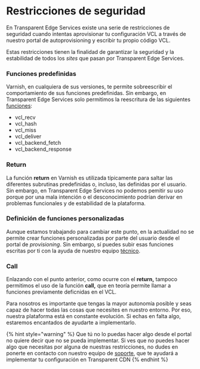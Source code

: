 # Restricciones de seguridad

En Transparent Edge Services existe una serie de restricciones de seguridad cuando intentas aprovisionar tu configuración VCL a través de nuestro portal de autoprovisioning y escribir tu propio código VCL.&#x20;

Estas restricciones tienen la finalidad de garantizar la seguridad y la estabilidad de todos los _sites_ que pasan por Transparent Edge Services.&#x20;

### Funciones predefinidas&#x20;

Varnish, en cualquiera de sus versiones, te permite sobreescribir el comportamiento de sus funciones predefinidas. Sin embargo, en Transparent Edge Services solo permitimos la reescritura de las siguientes [funciones](funciones-por-defecto.md):

* vcl\_recv
* vcl\_hash
* vcl\_miss
* vcl\_deliver
* vcl\_backend\_fetch
* vcl\_backend\_response

### Return

La función **return** en Varnish es utilizada típicamente para saltar las diferentes subrutinas predefinidas o, incluso, las definidas por el usuario. Sin embargo, en Transparent Edge Services no podemos pemitir su uso porque por una mala intención o el desconocimiento podrían derivar en problemas funcionales y de estabilidad de la plataforma.

### Definición de funciones personalizadas

Aunque estamos trabajando para cambiar este punto, en la actualidad no se permite crear funciones personalizadas por parte del usuario desde el portal de _provisioning_. Sin embargo, sí puedes subir esas funciones escritas por ti con la ayuda de nuestro equipo [técnico](mailto:soporte@transparentedge.eu).

### Call

Enlazando con el punto anterior, como ocurre con el **return,** tampoco permitimos el uso de la función **call,** que en teoría permite llamar a funciones previamente deficnidas en el VCL.



Para nosotros es importante que tengas la mayor autonomía posible y seas capaz de hacer todas las cosas que necesites en nuestro entorno. Por eso, nuestra plataforma está en constante evolución. Si echas en falta algo, estaremos encantados de ayudarte a implementarlo.



{% hint style="warning" %}
Que tú no lo puedas hacer algo desde el portal no quiere decir que no se pueda implementar. Si ves que no puedes hacer algo que necesitas por alguna de nuestras restricciones, no dudes en ponerte en contacto con nuestro equipo de [soporte](mailto:support@transparentcdn.com), que te ayudará a implementar tu configuración en Transparent CDN&#x20;
{% endhint %}
